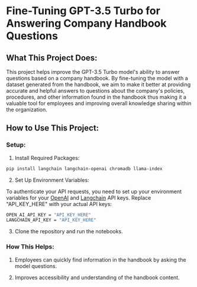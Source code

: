 # Fine-Tuning GPT-3.5 Turbo for Answering Company Handbook Questions


## What This Project Does:

This project helps improve the GPT-3.5 Turbo model's ability to answer questions based on a company handbook. By fine-tuning the model with a dataset generated from the handbook, we aim to make it better at providing accurate and helpful answers to questions about the company's policies, procedures, and other information found in the handbook thus making it a valuable tool for employees and improving overall knowledge sharing within the organization.

## How to Use This Project:

### Setup:

1. Install Required Packages:

```bash
pip install langchain langchain-openai chromadb llama-index
```

2. Set Up Environment Variables:

To authenticate your API requests, you need to set up your environment variables for your [OpenAI](https://platform.openai.com/api-keys) and [Langchain](https://smith.langchain.com/o/62b71014-e718-5aff-a663-8a0f4862dcd7/settings) API keys. Replace "API_KEY_HERE" with your actual API keys:

```bash
OPEN_AI_API_KEY = "API_KEY_HERE"
LANGCHAIN_API_KEY = "API_KEY_HERE"
```

3. Clone the repository and run the notebooks.

### How This Helps:

1. Employees can quickly find information in the handbook by asking the model questions.

2. Improves accessibility and understanding of the handbook content.
